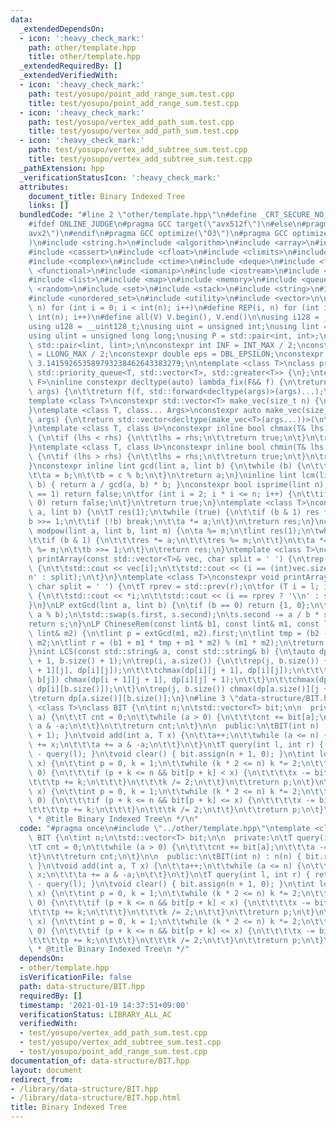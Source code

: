 ```yaml
---
data:
  _extendedDependsOn:
  - icon: ':heavy_check_mark:'
    path: other/template.hpp
    title: other/template.hpp
  _extendedRequiredBy: []
  _extendedVerifiedWith:
  - icon: ':heavy_check_mark:'
    path: test/yosupo/point_add_range_sum.test.cpp
    title: test/yosupo/point_add_range_sum.test.cpp
  - icon: ':heavy_check_mark:'
    path: test/yosupo/vertex_add_path_sum.test.cpp
    title: test/yosupo/vertex_add_path_sum.test.cpp
  - icon: ':heavy_check_mark:'
    path: test/yosupo/vertex_add_subtree_sum.test.cpp
    title: test/yosupo/vertex_add_subtree_sum.test.cpp
  _pathExtension: hpp
  _verificationStatusIcon: ':heavy_check_mark:'
  attributes:
    document_title: Binary Indexed Tree
    links: []
  bundledCode: "#line 2 \"other/template.hpp\"\n#define _CRT_SECURE_NO_WARNINGS\n\
    #ifdef ONLINE_JUDGE\n#pragma GCC target(\"avx512f\")\n#else\n#pragma GCC target(\"\
    avx2\")\n#endif\n#pragma GCC optimize(\"O3\")\n#pragma GCC optimize(\"unroll-loops\"\
    )\n#include <string.h>\n#include <algorithm>\n#include <array>\n#include <bitset>\n\
    #include <cassert>\n#include <cfloat>\n#include <climits>\n#include <cmath>\n\
    #include <complex>\n#include <ctime>\n#include <deque>\n#include <fstream>\n#include\
    \ <functional>\n#include <iomanip>\n#include <iostream>\n#include <iterator>\n\
    #include <list>\n#include <map>\n#include <memory>\n#include <queue>\n#include\
    \ <random>\n#include <set>\n#include <stack>\n#include <string>\n#include <unordered_map>\n\
    #include <unordered_set>\n#include <utility>\n#include <vector>\n\n#define rep(i,\
    \ n) for (int i = 0; i < int(n); i++)\n#define REP(i, n) for (int i = 1; i <=\
    \ int(n); i++)\n#define all(V) V.begin(), V.end()\n\nusing i128 = __int128_t;\n\
    using u128 = __uint128_t;\nusing uint = unsigned int;\nusing lint = long long;\n\
    using ulint = unsigned long long;\nusing P = std::pair<int, int>;\nusing LP =\
    \ std::pair<lint, lint>;\n\nconstexpr int INF = INT_MAX / 2;\nconstexpr lint LINF\
    \ = LLONG_MAX / 2;\nconstexpr double eps = DBL_EPSILON;\nconstexpr double PI =\
    \ 3.141592653589793238462643383279;\n\ntemplate <class T>\nclass prique : public\
    \ std::priority_queue<T, std::vector<T>, std::greater<T>> {\n};\ntemplate <class\
    \ F>\ninline constexpr decltype(auto) lambda_fix(F&& f) {\n\treturn [f = std::forward<F>(f)](auto&&...\
    \ args) {\n\t\treturn f(f, std::forward<decltype(args)>(args)...);\n\t};\n}\n\
    template <class T>\nconstexpr std::vector<T> make_vec(size_t n) {\n\treturn std::vector<T>(n);\n\
    }\ntemplate <class T, class... Args>\nconstexpr auto make_vec(size_t n, Args&&...\
    \ args) {\n\treturn std::vector<decltype(make_vec<T>(args...))>(\n\t\tn, make_vec<T>(std::forward<Args>(args)...));\n\
    }\ntemplate <class T, class U>\nconstexpr inline bool chmax(T& lhs, const U& rhs)\
    \ {\n\tif (lhs < rhs) {\n\t\tlhs = rhs;\n\t\treturn true;\n\t}\n\treturn false;\n\
    }\ntemplate <class T, class U>\nconstexpr inline bool chmin(T& lhs, const U& rhs)\
    \ {\n\tif (lhs > rhs) {\n\t\tlhs = rhs;\n\t\treturn true;\n\t}\n\treturn false;\n\
    }\nconstexpr inline lint gcd(lint a, lint b) {\n\twhile (b) {\n\t\tlint c = a;\n\
    \t\ta = b;\n\t\tb = c % b;\n\t}\n\treturn a;\n}\ninline lint lcm(lint a, lint\
    \ b) { return a / gcd(a, b) * b; }\nconstexpr bool isprime(lint n) {\n\tif (n\
    \ == 1) return false;\n\tfor (int i = 2; i * i <= n; i++) {\n\t\tif (n % i ==\
    \ 0) return false;\n\t}\n\treturn true;\n}\ntemplate <class T>\nconstexpr T mypow(T\
    \ a, lint b) {\n\tT res(1);\n\twhile (true) {\n\t\tif (b & 1) res *= a;\n\t\t\
    b >>= 1;\n\t\tif (!b) break;\n\t\ta *= a;\n\t}\n\treturn res;\n}\nconstexpr lint\
    \ modpow(lint a, lint b, lint m) {\n\ta %= m;\n\tlint res(1);\n\twhile (b) {\n\
    \t\tif (b & 1) {\n\t\t\tres *= a;\n\t\t\tres %= m;\n\t\t}\n\t\ta *= a;\n\t\ta\
    \ %= m;\n\t\tb >>= 1;\n\t}\n\treturn res;\n}\ntemplate <class T>\nconstexpr void\
    \ printArray(const std::vector<T>& vec, char split = ' ') {\n\trep(i, vec.size())\
    \ {\n\t\tstd::cout << vec[i];\n\t\tstd::cout << (i == (int)vec.size() - 1 ? '\\\
    n' : split);\n\t}\n}\ntemplate <class T>\nconstexpr void printArray(T l, T r,\
    \ char split = ' ') {\n\tT rprev = std::prev(r);\n\tfor (T i = l; i != r; i++)\
    \ {\n\t\tstd::cout << *i;\n\t\tstd::cout << (i == rprev ? '\\n' : split);\n\t\
    }\n}\nLP extGcd(lint a, lint b) {\n\tif (b == 0) return {1, 0};\n\tLP s = extGcd(b,\
    \ a % b);\n\tstd::swap(s.first, s.second);\n\ts.second -= a / b * s.first;\n\t\
    return s;\n}\nLP ChineseRem(const lint& b1, const lint& m1, const lint& b2, const\
    \ lint& m2) {\n\tlint p = extGcd(m1, m2).first;\n\tlint tmp = (b2 - b1) * p %\
    \ m2;\n\tlint r = (b1 + m1 * tmp + m1 * m2) % (m1 * m2);\n\treturn {r, m1 * m2};\n\
    }\nint LCS(const std::string& a, const std::string& b) {\n\tauto dp = make_vec<int>(a.size()\
    \ + 1, b.size() + 1);\n\trep(i, a.size()) {\n\t\trep(j, b.size()) {\n\t\t\tchmax(dp[i\
    \ + 1][j], dp[i][j]);\n\t\t\tchmax(dp[i][j + 1], dp[i][j]);\n\t\t\tif (a[i] ==\
    \ b[j]) chmax(dp[i + 1][j + 1], dp[i][j] + 1);\n\t\t}\n\t\tchmax(dp[i + 1][b.size()],\
    \ dp[i][b.size()]);\n\t}\n\trep(j, b.size()) chmax(dp[a.size()][j + 1], dp[a.size()][j]);\n\
    \treturn dp[a.size()][b.size()];\n}\n#line 3 \"data-structure/BIT.hpp\"\ntemplate\
    \ <class T>\nclass BIT {\n\tint n;\n\tstd::vector<T> bit;\n\n  private:\n\tT query(int\
    \ a) {\n\t\tT cnt = 0;\n\t\twhile (a > 0) {\n\t\t\tcnt += bit[a];\n\t\t\ta -=\
    \ a & -a;\n\t\t}\n\t\treturn cnt;\n\t}\n\n  public:\n\tBIT(int n) : n(n) { bit.resize(n\
    \ + 1); }\n\tvoid add(int a, T x) {\n\t\ta++;\n\t\twhile (a <= n) {\n\t\t\tbit[a]\
    \ += x;\n\t\t\ta += a & -a;\n\t\t}\n\t}\n\tT query(int l, int r) { return query(r)\
    \ - query(l); }\n\tvoid clear() { bit.assign(n + 1, 0); }\n\tint lower_bound(T\
    \ x) {\n\t\tint p = 0, k = 1;\n\t\twhile (k * 2 <= n) k *= 2;\n\t\twhile (k >\
    \ 0) {\n\t\t\tif (p + k <= n && bit[p + k] < x) {\n\t\t\t\tx -= bit[p + k];\n\t\
    \t\t\tp += k;\n\t\t\t}\n\t\t\tk /= 2;\n\t\t}\n\t\treturn p;\n\t}\n\tint upper_bound(T\
    \ x) {\n\t\tint p = 0, k = 1;\n\t\twhile (k * 2 <= n) k *= 2;\n\t\twhile (k >\
    \ 0) {\n\t\t\tif (p + k <= n && bit[p + k] <= x) {\n\t\t\t\tx -= bit[p + k];\n\
    \t\t\t\tp += k;\n\t\t\t}\n\t\t\tk /= 2;\n\t\t}\n\t\treturn p;\n\t}\n};\n\n/**\n\
    \ * @title Binary Indexed Tree\n */\n"
  code: "#pragma once\n#include \"../other/template.hpp\"\ntemplate <class T>\nclass\
    \ BIT {\n\tint n;\n\tstd::vector<T> bit;\n\n  private:\n\tT query(int a) {\n\t\
    \tT cnt = 0;\n\t\twhile (a > 0) {\n\t\t\tcnt += bit[a];\n\t\t\ta -= a & -a;\n\t\
    \t}\n\t\treturn cnt;\n\t}\n\n  public:\n\tBIT(int n) : n(n) { bit.resize(n + 1);\
    \ }\n\tvoid add(int a, T x) {\n\t\ta++;\n\t\twhile (a <= n) {\n\t\t\tbit[a] +=\
    \ x;\n\t\t\ta += a & -a;\n\t\t}\n\t}\n\tT query(int l, int r) { return query(r)\
    \ - query(l); }\n\tvoid clear() { bit.assign(n + 1, 0); }\n\tint lower_bound(T\
    \ x) {\n\t\tint p = 0, k = 1;\n\t\twhile (k * 2 <= n) k *= 2;\n\t\twhile (k >\
    \ 0) {\n\t\t\tif (p + k <= n && bit[p + k] < x) {\n\t\t\t\tx -= bit[p + k];\n\t\
    \t\t\tp += k;\n\t\t\t}\n\t\t\tk /= 2;\n\t\t}\n\t\treturn p;\n\t}\n\tint upper_bound(T\
    \ x) {\n\t\tint p = 0, k = 1;\n\t\twhile (k * 2 <= n) k *= 2;\n\t\twhile (k >\
    \ 0) {\n\t\t\tif (p + k <= n && bit[p + k] <= x) {\n\t\t\t\tx -= bit[p + k];\n\
    \t\t\t\tp += k;\n\t\t\t}\n\t\t\tk /= 2;\n\t\t}\n\t\treturn p;\n\t}\n};\n\n/**\n\
    \ * @title Binary Indexed Tree\n */"
  dependsOn:
  - other/template.hpp
  isVerificationFile: false
  path: data-structure/BIT.hpp
  requiredBy: []
  timestamp: '2021-01-19 14:37:51+09:00'
  verificationStatus: LIBRARY_ALL_AC
  verifiedWith:
  - test/yosupo/vertex_add_path_sum.test.cpp
  - test/yosupo/vertex_add_subtree_sum.test.cpp
  - test/yosupo/point_add_range_sum.test.cpp
documentation_of: data-structure/BIT.hpp
layout: document
redirect_from:
- /library/data-structure/BIT.hpp
- /library/data-structure/BIT.hpp.html
title: Binary Indexed Tree
---
```

